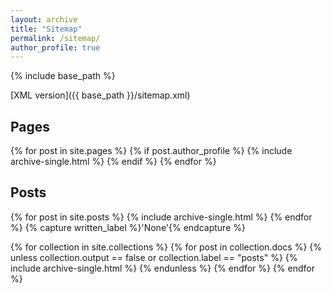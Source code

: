 ```yaml
---
layout: archive
title: "Sitemap"
permalink: /sitemap/
author_profile: true
---
```


{% include base_path %}

[XML version]({{ base_path }}/sitemap.xml)

<h2>Pages</h2>
{% for post in site.pages %}
  {% if post.author_profile %}
    {% include archive-single.html %}
  {% endif %}
{% endfor %}

<h2>Posts</h2>
{% for post in site.posts %}
  {% include archive-single.html %}
{% endfor %}
{% capture written_label %}'None'{% endcapture %}

{% for collection in site.collections %}
{% for post in collection.docs %}
  {% unless collection.output == false or collection.label == "posts" %}
  {% include archive-single.html %}
  {% endunless %}
{% endfor %}
{% endfor %}